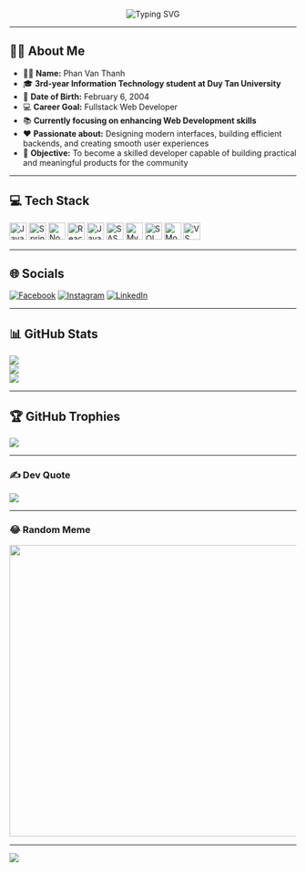 <p align="center">
  <img src="https://readme-typing-svg.demolab.com?font=Fira+Code&size=24&pause=1000&color=F97316&center=true&vCenter=true&width=600&lines=👋+Hi+there!+I'm+Phan+Van+Thanh.;Welcome+to+my+GitHub+profile.;Let%E2%80%99s+build+something+awesome+together!+💻" alt="Typing SVG" />
</p>


---

## 👨‍💻 About Me

- 🧑‍💼 **Name:** Phan Van Thanh  
- 🎓 **3rd-year Information Technology student at Duy Tan University**  
- 🎂 **Date of Birth:** February 6, 2004  
- 💻 **Career Goal:** Fullstack Web Developer  
- 📚 **Currently focusing on enhancing Web Development skills**  
- ❤️ **Passionate about:** Designing modern interfaces, building efficient backends, and creating smooth user experiences  
- 🚀 **Objective:** To become a skilled developer capable of building practical and meaningful products for the community

---

## 💻 Tech Stack
<p align="left"> <img src="https://cdn.jsdelivr.net/gh/devicons/devicon/icons/java/java-original.svg" height="30" alt="Java" /> <img src="https://cdn.jsdelivr.net/gh/devicons/devicon/icons/spring/spring-original.svg" height="30" alt="Spring" /> <img src="https://cdn.jsdelivr.net/gh/devicons/devicon/icons/nodejs/nodejs-original.svg" height="30" alt="Node.js" /> <img src="https://cdn.jsdelivr.net/gh/devicons/devicon/icons/react/react-original.svg" height="30" alt="React" /> <img src="https://cdn.jsdelivr.net/gh/devicons/devicon/icons/javascript/javascript-original.svg" height="30" alt="JavaScript" /> <img src="https://cdn.jsdelivr.net/gh/devicons/devicon/icons/sass/sass-original.svg" height="30" alt="SASS" /> <img src="https://cdn.jsdelivr.net/gh/devicons/devicon/icons/mysql/mysql-original.svg" height="30" alt="MySQL" /> <img src="https://cdn.jsdelivr.net/gh/devicons/devicon/icons/microsoftsqlserver/microsoftsqlserver-plain.svg" height="30" alt="SQL Server" /> <img src="https://cdn.jsdelivr.net/gh/devicons/devicon/icons/mongodb/mongodb-original.svg" height="30" alt="MongoDB" /> <img src="https://cdn.jsdelivr.net/gh/devicons/devicon/icons/vscode/vscode-original.svg" height="30" alt="VS Code" /> </p>

---

## 🌐 Socials
[![Facebook](https://img.shields.io/badge/Facebook-%231877F2.svg?logo=Facebook&logoColor=white)](https://www.facebook.com/vanthanh.phan.75286/)
[![Instagram](https://img.shields.io/badge/Instagram-%23E4405F.svg?logo=Instagram&logoColor=white)](https://www.instagram.com/ahryxx._/)
[![LinkedIn](https://img.shields.io/badge/LinkedIn-%230077B5.svg?logo=linkedin&logoColor=white)](https://www.linkedin.com/in/phan-v%C4%83n-th%C3%A0nh-959256311/)

---

## 📊 GitHub Stats
![](https://github-readme-stats.vercel.app/api?username=ahryxx0602&theme=radical&hide_border=false&include_all_commits=false&count_private=false)<br/>
![](https://github-readme-streak-stats.herokuapp.com/?user=ahryxx0602&theme=radical&hide_border=false)<br/>
![](https://github-readme-stats.vercel.app/api/top-langs/?username=ahryxx0602&theme=radical&hide_border=false&layout=compact)

---

## 🏆 GitHub Trophies
![](https://github-trophies.vercel.app/?username=ahryxx0602&theme=radical&no-frame=false&no-bg=false&margin-w=4)

---

### ✍️ Dev Quote
![](https://quotes-github-readme.vercel.app/api?type=vertical&theme=tokyonight)

---

### 😂 Random Meme
<img src="https://random-memer.herokuapp.com/" width="512px"/>

---

[![](https://visitcount.itsvg.in/api?id=ahryxx0602&icon=0&color=0)](https://visitcount.itsvg.in)
